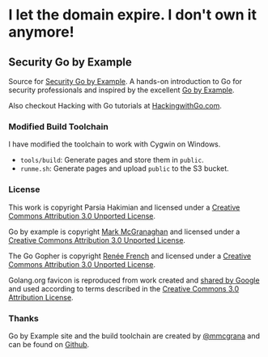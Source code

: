 # I let the domain expire. I don't own it anymore!

## Security Go by Example
Source for [Security Go by Example](http://SecurityGobyExample.com). A hands-on introduction to Go for security professionals and inspired by the excellent [Go by Example](https://gobyexample.com).

Also checkout Hacking with Go tutorials at [HackingwithGo.com](http://hackingwithgo.com).

### Modified Build Toolchain
I have modified the toolchain to work with Cygwin on Windows.

- `tools/build`: Generate pages and store them in `public`.
- `runme.sh`: Generate pages and upload `public` to the S3 bucket.

### License
This work is copyright Parsia Hakimian and licensed under a
[Creative Commons Attribution 3.0 Unported License][CC3-license].

Go by example is copyright [Mark McGranaghan](https://github.com/mmcgrana/) and licensed under a
[Creative Commons Attribution 3.0 Unported License][CC3-license].

The Go Gopher is copyright [Renée French](http://reneefrench.blogspot.com/) and licensed under a
[Creative Commons Attribution 3.0 Unported License][CC3-license].

Golang.org favicon is reproduced from work created and [shared by Google](https://developers.google.com/readme/policies/) and used according to terms described in the [Creative Commons 3.0 Attribution License][CC3-license].

### Thanks
Go by Example site and the build toolchain are created by [@mmcgrana](https://twitter.com/mmcgrana) and can be found on [Github](https://github.com/mmcgrana/gobyexample).

<!-- Links -->

[CC3-license]: http://creativecommons.org/licenses/by/3.0/ 
